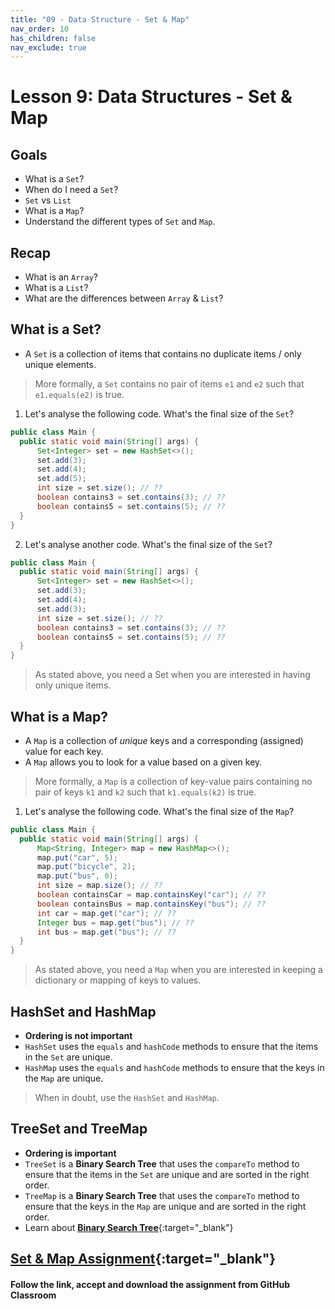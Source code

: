 ```yaml
---
title: "09 - Data Structure - Set & Map"
nav_order: 10
has_children: false
nav_exclude: true
---
```


# Lesson 9: Data Structures - Set & Map

## Goals

- What is a `Set`?
- When do I need a `Set`?
- `Set` vs `List`
- What is a `Map`?
- Understand the different types of `Set` and `Map`.

## Recap

- What is an `Array`?
- What is a `List`?
- What are the differences between `Array` & `List`?

## What is a Set?

- A `Set` is a collection of items that contains no duplicate items / only unique elements.

> More formally, a `Set` contains no pair of items `e1` and `e2` such that `e1.equals(e2)` is true.

1. Let's analyse the following code. What's the final size of the `Set`?
  ```java
public class Main {
    public static void main(String[] args) {
        Set<Integer> set = new HashSet<>();
        set.add(3);
        set.add(4);
        set.add(5);
        int size = set.size(); // ??
        boolean contains3 = set.contains(3); // ??
        boolean contains5 = set.contains(5); // ??
    }
}
  ```
2. Let's analyse another code. What's the final size of the `Set`?
  ```java
public class Main {
    public static void main(String[] args) {
        Set<Integer> set = new HashSet<>();
        set.add(3);
        set.add(4);
        set.add(3);
        int size = set.size(); // ??
        boolean contains3 = set.contains(3); // ??
        boolean contains5 = set.contains(5); // ??
    }
}
  ```
> As stated above, you need a Set when you are interested in having only unique items.

## What is a Map?

- A `Map` is a collection of _unique_ keys and a corresponding (assigned) value for each key.
- A `Map` allows you to look for a value based on a given key.

> More formally, a `Map` is a collection of key-value pairs containing no pair of keys `k1` and `k2`
> such that `k1.equals(k2)` is true.

1. Let's analyse the following code. What's the final size of the `Map`?
  ```java
public class Main {
    public static void main(String[] args) {
        Map<String, Integer> map = new HashMap<>();
        map.put("car", 5);
        map.put("bicycle", 2);
        map.put("bus", 0);
        int size = map.size(); // ??
        boolean containsCar = map.containsKey("car"); // ??
        boolean containsBus = map.containsKey("bus"); // ??
        int car = map.get("car"); // ??
        Integer bus = map.get("bus"); // ??
        int bus = map.get("bus"); // ??
    }
}
  ```

> As stated above, you need a `Map` when you are interested in keeping a dictionary or mapping of keys to values.

## HashSet and HashMap

- **Ordering is not important**
- `HashSet` uses the `equals` and `hashCode` methods to ensure that the items in the `Set` are unique.
- `HashMap` uses the `equals` and `hashCode` methods to ensure that the keys in the `Map` are unique.

> When in doubt, use the `HashSet` and `HashMap`.

## TreeSet and TreeMap

- **Ordering is important**
- `TreeSet` is a **Binary Search Tree** that uses the `compareTo` method to ensure that the items in the `Set` are unique and are sorted in the right order.
- `TreeMap` is a **Binary Search Tree** that uses the `compareTo` method to ensure that the keys in the `Map` are unique and are sorted in the right order.
- Learn about [**Binary Search Tree**](https://www.youtube.com/watch?v=pYT9F8_LFTM ){:target="_blank"}

## [Set & Map Assignment](https://classroom.github.com/a/dUh1YtIJ ){:target="_blank"}

#### Follow the link, accept and download the assignment from GitHub Classroom